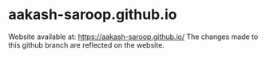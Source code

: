 # aakash-saroop.github.io
Website available at: https://aakash-saroop.github.io/
The changes made to this github branch are reflected on the website.
